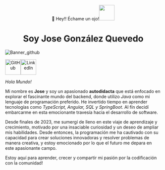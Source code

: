 <p align="center">👋 Hey!! Échame un ojo!<img src="https://acortar.link/PrxtFA" width="50"></p> 
<h1 align="center">Soy Jose González Quevedo</h1>

![Banner_github](https://github.com/JosseGonnza/jossegonnza/assets/149838507/4775cd18-4684-4c2f-8739-77b6c98806ba)

<div align="center" style="display:flex;">
  <a href="https://github.com/JosseGonnza">
    <img src="https://github.com/JosseGonnza/jossegonnza/assets/149838507/377b72a2-6438-40d6-96e6-cb7fd4621ed3" alt="GitHub" width="50" />
  </a>
  <a href="https://www.linkedin.com/in/jose-gonz%C3%A1lez-quevedo-1a21272b0/">
    <img src="https://github.com/JosseGonnza/jossegonnza/assets/149838507/8a082b42-89ae-46ad-9aa0-c27ad7977452" alt="LinkedIn" width="50"/>
  </a>
</div>

<p>

*Hola Mundo!*
  
  Mi nombre es **Jose** y soy un apasionado **autodidacta** que está enfocado en explorar el fascinante mundo del backend, donde utilizo *Java* como mi lenguaje de programación preferido. He invertido tiempo en aprender tecnologías como *TypeScript, Angular, SQL y SpringBoot*. Al fín decidí embarcarme en esta emocionante travesía hacia el desarrollo de software.
  
  Desde finales de 2023, me sumergí de lleno en este viaje de aprendizaje y crecimiento, motivado por una insaciable curiosidad y un deseo de ampliar mis habilidades. Desde entonces, la programación me ha cautivado con su capacidad para crear soluciones innovadoras y resolver problemas de manera creativa, y estoy emocionado por lo que el futuro me depara en este apasionante campo. 
  
  Estoy aquí para aprender, crecer y compartir mi pasión por la codificación con la comunidad!
</p>


<!-- 

**JosseGonnza/jossegonnza** is a ✨ _special_ ✨ repository because its `README.md` (this file) appears on your GitHub profile.

Here are some ideas to get you started:

- 🔭 I’m currently working on ...
- 🌱 I’m currently learning ...
- 👯 I’m looking to collaborate on ...
- 🤔 I’m looking for help with ...
- 💬 Ask me about ...
- 📫 How to reach me: ...
- 😄 Pronouns: ...
- ⚡ Fun fact: ...
-->
